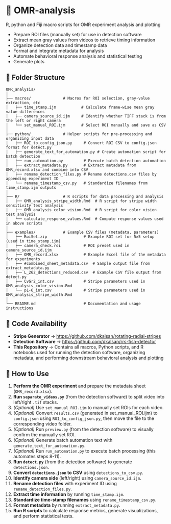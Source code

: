 # 👀 OMR-analysis
R, python and Fiji macro scripts for OMR experiment analysis and plotting

- Prepare ROI files (manually set) for use in detection software
- Extract mean gray values from videos to retrieve timing information
- Organize detection data and timestamp data
- Format and integrate metadata for analysis
- Automate behavioral response analysis and statistical testing
- Generate plots 

## 📁 Folder Structure
```
OMR_analysis/
│
├── macros/              # Macros for ROI selection, gray-value extraction, etc
│   ├── time_stamp.ijm           # Calculate frame-wise mean gray value differences
│   ├── camera_source_id.ijm     # Identify whether TIFF stack is from the left or right camera
│   └── set_manual_ROI.ijm       # Select ROI manually and save as CSV
│
├── python/              # Helper scripts for pre-processing and organizing input data
│   ├── ROI_to_config_json.py     # Convert ROI CSV to config.json format for detect.py
│   ├── generate_text_for_automation.py # Create automation script for batch detection
│   ├── run_automation.py         # Execute batch detection automation
│   ├── extract_metadata.py       # Extract metadata from OMR_record.xlsx and combine into CSV
│   ├── rename_detection_files.py # Rename detections.csv files by appending experiment ID
│   └── rename_timestamp_csv.py   # Standardize filenames from time_stamp.ijm outputs
│   
├── R/                   # R scripts for data processing and analysis
│   ├── OMR_analysis_stripe_width.Rmd  # R script for stripe width sensitivity test analysis
│   ├── OMR_analysis_color_vision.Rmd  # R script for color vision test analysis
│   └── calculate_response_values.Rmd  # Compute response values used in above scripts
│
├── examples/            # Example CSV files (metadata, parameters)
│   ├── RoiSet.zip                # Example ROI set for 5×5 setup (used in time_stamp.ijm)
│   ├── camera_check.roi          # ROI preset used in camera_source_id.ijm
│   ├── OMR_record.xlsx           # Example Excel file of the metadata for experiments
│   ├── #combined_sheet_metadata.csv  # Sample output file from extract_metadata.py
│   ├── L_262_detections_reduced.csv  # Example CSV file output from detect.py
│   ├── CvGr2_int.csv             # Stripe parameters used in OMR_analysis_color_vision.Rmd
│   └── p1-6_int.csv              # Stripe parameters used in OMR_analysis_stripe_width.Rmd
│
└── README.md                     # Documentation and usage instructions
```

## 🔗 Code Availability

- **Stripe Generator** → https://github.com/dkalsan/rotating-radial-stripes
- **Detection Software** → https://github.com/dkalsan/rrs-fish-detector
- **This Repository** → Contains all macros, Python scripts, and R notebooks used for running the detection software, organizing metadata, and performing downstream behavioral analysis and plotting

## 🧭 How to Use

1. **Perform the OMR experiment** and prepare the metadata sheet (`OMR_record.xlsx`).
2. **Run `separate_videos.py`** (from the detection software) to split video into left/right `.tif` stacks.
3. *(Optional)* Use `set_manual_ROI.ijm` to manually set ROIs for each video.
4. *(Optional)* Convert `results.csv` (generated in set_manual_ROI.ijm) to `config.json` using `ROI_to_config_json.py`, then move the file to the corresponding video folder.
5. *(Optional)* Run `preview.py` (from the detection software) to visually confirm the manually set ROI.
6. *(Optional)* Generate batch automation text with `generate_text_for_automation.py`.
7. *(Optional)* Run `run_automation.py` to execute batch processing (this automates steps 8-11).
8. **Run `detect.py`** (from the detection software) to generate `detections.json`.
9. **Convert `detections.json` to CSV** using `detections_to_csv.py`.
10. **Identify camera side** (left/right) using `camera_source_id.ijm`.
11. **Rename detection files** with experiment ID using `rename_detection_files.py`.
12. **Extract time information** by running `time_stamp.ijm`.
13. **Standardize time-stamp filenames** using `rename_timestamp_csv.py`.
14. **Format metadata** by running `extract_metadata.py`.
15. **Run R scripts** to calculate response metrics, generate visualizations, and perform statistical tests.



